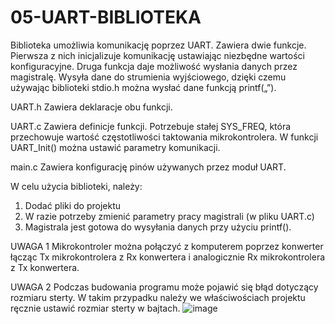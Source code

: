 # 05-UART-BIBLIOTEKA

Biblioteka umożliwia komunikację poprzez UART. Zawiera dwie funkcje. Pierwsza z nich inicjalizuje komunikację ustawiając niezbędne wartości konfiguracyjne. Druga funkcja daje możliwość wysłania danych przez magistralę. Wysyła dane do strumienia wyjściowego, dzięki czemu używając biblioteki stdio.h można wysłać dane funkcją printf(„”).

UART.h
Zawiera deklaracje obu funkcji.

UART.c
Zawiera definicje funkcji. Potrzebuje stałej SYS_FREQ, która przechowuje wartość częstotliwości taktowania mikrokontrolera. W funkcji UART_Init() można ustawić parametry komunikacji.

main.c
Zawiera konfigurację pinów używanych przez moduł UART.

W celu użycia biblioteki, należy:
1) Dodać pliki do projektu
2) W razie potrzeby zmienić parametry pracy magistrali (w pliku UART.c)
3) Magistrala jest gotowa do wysyłania danych przy użyciu printf().

UWAGA 1
Mikrokontroler można połączyć z komputerem poprzez konwerter łącząc Tx mikrokontrolera z Rx konwertera i analogicznie Rx mikrokontrolera z Tx konwertera.

UWAGA 2
Podczas budowania programu może pojawić się błąd dotyczący rozmiaru sterty. W takim przypadku należy we właściwościach projektu ręcznie ustawić rozmiar sterty w bajtach.
![image](https://user-images.githubusercontent.com/104322532/199330062-3e3fb2ce-9d71-4053-bb04-200bc3552f7b.png)
